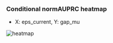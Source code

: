 ### Conditional normAUPRC heatmap

- X: eps_current, Y: gap_mu

![heatmap](/home/elicer/project_0814_2/results/20250818-123954/holdout/conditional_heatmap_eps_current_vs_gap_mu.png)
